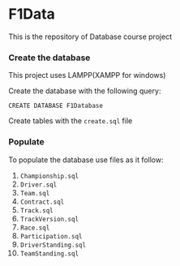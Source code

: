 # F1Data

This is the repository of Database course project

### Create the database

This project uses LAMPP(XAMPP for windows)

Create the database with the following query:

    CREATE DATABASE F1Database

Create tables with the `create.sql` file

### Populate

To populate the database use files as it follow:

1.  `Championship.sql`
2.  `Driver.sql`
3.  `Team.sql`
4.  `Contract.sql`
5.  `Track.sql`
6.  `TrackVersion.sql`
7.  `Race.sql`
8.  `Participation.sql`
9.  `DriverStanding.sql`
10. `TeamStanding.sql`
